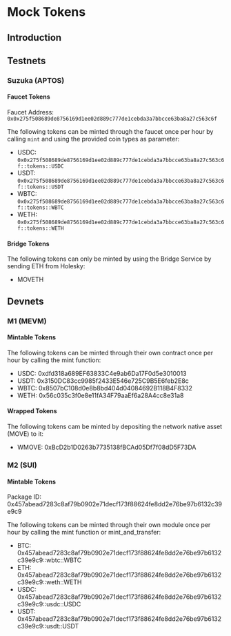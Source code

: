 # Mock Tokens


## Introduction
<!-- Provide an introduction to mock tokens and their purpose in the movement networks -->

## Testnets

### Suzuka (APTOS)

#### Faucet Tokens

Faucet Address: `0x0x275f508689de8756169d1ee02d889c777de1cebda3a7bbcce63ba8a27c563c6f`

The following tokens can be minted through the faucet once per hour by calling `mint` and using the provided coin types as parameter:

- USDC: `0x0x275f508689de8756169d1ee02d889c777de1cebda3a7bbcce63ba8a27c563c6f::tokens::USDC`
- USDT: `0x0x275f508689de8756169d1ee02d889c777de1cebda3a7bbcce63ba8a27c563c6f::tokens::USDT`
- WBTC: `0x0x275f508689de8756169d1ee02d889c777de1cebda3a7bbcce63ba8a27c563c6f::tokens::WBTC`
- WETH: `0x0x275f508689de8756169d1ee02d889c777de1cebda3a7bbcce63ba8a27c563c6f::tokens::WETH`

#### Bridge Tokens

The following tokens can only be minted by using the Bridge Service by sending ETH from Holesky:

- MOVETH

## Devnets

### M1 (MEVM)

#### Mintable Tokens

The following tokens can be minted through their own contract once per hour by calling the mint function:

- USDC: 0xdfd318a689EF63833C4e9ab6Da17F0d5e3010013
- USDT: 0x3150DC83cc9985f2433E546e725C9B5E6feb2E8c
- WBTC: 0x8507bC108d0e8b8bd404d04084692B118B4F8332
- WETH: 0x56c035c3f0e8e11fA34F79aaEf6a28A4cc8e31a8

#### Wrapped Tokens

The following tokens cam be minted by depositing the network native asset (MOVE) to it:

- WMOVE: 0xBcD2b1D0263b7735138fBCAd05Df7f08dD5F73DA

### M2 (SUI)

#### Mintable Tokens

Package ID: 0x457abead7283c8af79b0902e71decf173f88624fe8dd2e76be97b6132c39e9c9

The following tokens can be minted through their own module once per hour by calling the mint function or mint_and_transfer:

- BTC: 0x457abead7283c8af79b0902e71decf173f88624fe8dd2e76be97b6132c39e9c9::wbtc::WBTC
- ETH: 0x457abead7283c8af79b0902e71decf173f88624fe8dd2e76be97b6132c39e9c9::weth::WETH
- USDC: 0x457abead7283c8af79b0902e71decf173f88624fe8dd2e76be97b6132c39e9c9::usdc::USDC
- USDT: 0x457abead7283c8af79b0902e71decf173f88624fe8dd2e76be97b6132c39e9c9::usdt::USDT
